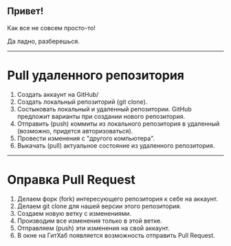 ## Привет!

Как все не совсем просто-то!

Да ладно, разберешься.

---
# Pull удаленного репозитория

1. Создать аккаунт на GitHub/
2. Создать локальный репозиторий (git clone).
3. Состыковать локальный и удаленный репозитории. GitHub предложит варианты при создании нового репозитория.
4. Отправить (push) коммиты из локального репозитория в удаленный (возможно, придется авторизоваться).
5. Провести изменения с "другого компьютера".
6. Выкачать (pull) актуальное состояние из удаленного репозитория.

---
# Оправка Pull Request

1. Делаем форк (fork) интересующего репозитория к себе на аккаунт.
2. Делаем git clone для нашей версии этого репозитория.
3. Создаем новую ветку с изменениями.
4. Производим все изменения только в этой ветке.
5. Отправляем (push) эти изменения на свой аккаунт.
6. В окне на ГитХаб появляется возможность отправить Pull Request.